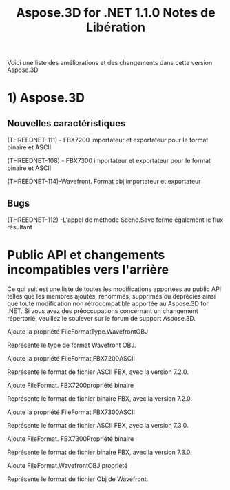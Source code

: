 ﻿---
title: Aspose.3D for .NET 1.1.0 Notes de Libération
type: docs
weight: 20
url: /fr/net/aspose-3d-for-net-1-1-0-release-notes/
---
Voici une liste des améliorations et des changements dans cette version Aspose.3D
# **1) Aspose.3D**
## **Nouvelles caractéristiques**
(THREEDNET-111) - FBX7200 importateur et exportateur pour le format binaire et ASCII

(THREEDNET-108) - FBX7300 importateur et exportateur pour le format binaire et ASCII

(THREEDNET-114)-Wavefront. Format obj importateur et exportateur
## **Bugs**
(THREEDNET-112) -L'appel de méthode Scene.Save ferme également le flux résultant
# **Public API et changements incompatibles vers l'arrière**
Ce qui suit est une liste de toutes les modifications apportées au public API telles que les membres ajoutés, renommés, supprimés ou dépréciés ainsi que toute modification non rétrocompatible apportée au Aspose.3D for .NET. Si vous avez des préoccupations concernant un changement répertorié, veuillez le soulever sur le forum de support Aspose.3D.

Ajoute la propriété FileFormatType.WavefrontOBJ

Représente le type de format Wavefront OBJ.

Ajoute la propriété FileFormat.FBX7200ASCII

Représente le format de fichier ASCII FBX, avec la version 7.2.0.

Ajoute FileFormat. FBX7200propriété binaire

Représente le format de fichier binaire FBX, avec la version 7.2.0.

Ajoute la propriété FileFormat.FBX7300ASCII

Représente le format de fichier ASCII FBX, avec la version 7.3.0.

Ajoute FileFormat. FBX7300Propriété binaire

Représente le format de fichier binaire FBX, avec la version 7.3.0.

Ajoute FileFormat.WavefrontOBJ propriété

Représente le format de fichier Obj de Wavefront.
